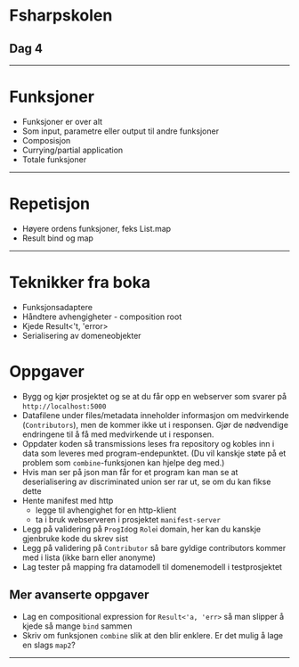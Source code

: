 <!-- class: center, middle -->

# Fsharpskolen
## Dag 4

---

# Funksjoner

* Funksjoner er over alt
* Som input, parametre eller output til andre funksjoner
* Composisjon
* Currying/partial application
* Totale funksjoner

---

# Repetisjon

* Høyere ordens funksjoner, feks List.map
* Result bind og map

---

# Teknikker fra boka

* Funksjonsadaptere
* Håndtere avhengigheter - composition root
* Kjede Result<'t, 'error>
* Serialisering av domeneobjekter

# Oppgaver
* Bygg og kjør prosjektet og se at du får opp en webserver som svarer på `http://localhost:5000`
* Datafilene under files/metadata inneholder informasjon om medvirkende (`Contributors`), men de kommer ikke ut i responsen. Gjør de nødvendige endringene til å få med medvirkende ut i responsen.
* Oppdater koden så transmissions leses fra repository og kobles inn i data som leveres med program-endepunktet. (Du vil kanskje støte på et problem som `combine`-funksjonen kan hjelpe deg med.)
* Hvis man ser på json man får for et program kan man se at deserialisering av discriminated union ser rar ut, se om du kan fikse dette
* Hente manifest med http 
  * legge til avhengighet for en http-klient
  * ta i bruk webserveren i prosjektet `manifest-server`
* Legg på validering på `ProgId`og `Role`i domain, her kan du kanskje gjenbruke kode du skrev sist
* Legg på validering på `Contributor` så bare gyldige contributors kommer med i lista (ikke barn eller anonyme)
* Lag tester på mapping fra datamodell til domenemodell i testprosjektet

## Mer avanserte oppgaver
* Lag en compositional expression for `Result<'a, 'err>` så man slipper å kjede så mange `bind` sammen
* Skriv om funksjonen `combine` slik at den blir enklere. Er det mulig å lage en slags `map2`?

-----
